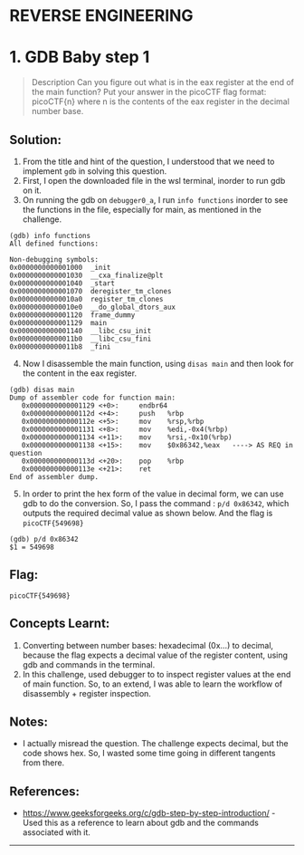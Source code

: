 # REVERSE ENGINEERING 

# 1. GDB Baby step 1
> Description 
Can you figure out what is in the eax register at the end of the main function? Put your answer in the picoCTF flag format: picoCTF{n} where n is the contents of the eax register in the decimal number base.

## Solution:
1. From the title and hint of the question, I understood that we need to implement `gdb` in solving this question.
2. First, I open the downloaded file in the wsl terminal, inorder to run gdb on it. 
3. On running the gdb on `debugger0_a`, I run `info functions` inorder to see the functions in the file, especially for main, as mentioned in the challenge.
```
(gdb) info functions
All defined functions:

Non-debugging symbols:
0x0000000000001000  _init
0x0000000000001030  __cxa_finalize@plt
0x0000000000001040  _start
0x0000000000001070  deregister_tm_clones
0x00000000000010a0  register_tm_clones
0x00000000000010e0  __do_global_dtors_aux
0x0000000000001120  frame_dummy
0x0000000000001129  main
0x0000000000001140  __libc_csu_init
0x00000000000011b0  __libc_csu_fini
0x00000000000011b8  _fini
```
4. Now I disassemble the main function, using `disas main` and then look for the content in the eax register. 
```
(gdb) disas main
Dump of assembler code for function main:
   0x0000000000001129 <+0>:     endbr64
   0x000000000000112d <+4>:     push   %rbp
   0x000000000000112e <+5>:     mov    %rsp,%rbp
   0x0000000000001131 <+8>:     mov    %edi,-0x4(%rbp)
   0x0000000000001134 <+11>:    mov    %rsi,-0x10(%rbp)
   0x0000000000001138 <+15>:    mov    $0x86342,%eax   ----> AS REQ in question
   0x000000000000113d <+20>:    pop    %rbp
   0x000000000000113e <+21>:    ret
End of assembler dump.
```
5. In order to print the hex form of the value in decimal form, we can use gdb to do the conversion. So, I pass the command : `p/d 0x86342`, which outputs the required decimal value as shown below. And the flag is `picoCTF{549698} `
```
(gdb) p/d 0x86342
$1 = 549698
```

## Flag:
```
picoCTF{549698}
```
## Concepts Learnt:
1. Converting between number bases: hexadecimal (0x…) to decimal, because the flag expects a decimal value of the register content, using gdb and commands in the terminal.
2. In this challenge, used debugger to to inspect register values at the end of main function. So, to an extend, I was able to learn the workflow of disassembly + register inspection.

## Notes:
- I actually misread the question. The challenge expects decimal, but the code shows hex. So, I wasted some time going in different tangents from there.

## References:
- https://www.geeksforgeeks.org/c/gdb-step-by-step-introduction/ - Used this as a reference to learn about gdb and the commands associated with it.

***
